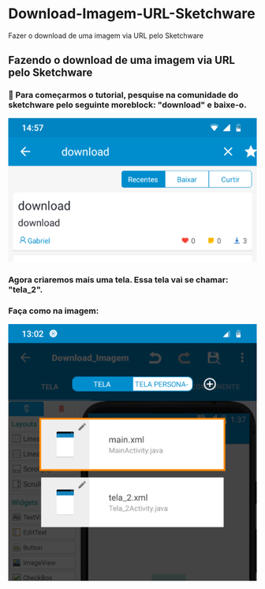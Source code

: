 # Download-Imagem-URL-Sketchware
Fazer o download de uma imagem via URL pelo Sketchware

## Fazendo o download de uma imagem via URL pelo Sketchware

### :cherries: Para começarmos o tutorial, pesquise na comunidade do sketchware pelo seguinte moreblock: "download" e baixe-o.

![Print 1](https://github.com/Gabriel-True/Download-Imagem-URL-Sketchware/blob/main/Screenshot_20201027-145804.png)

### Agora criaremos mais uma tela. Essa tela vai se chamar: "tela_2".

### Faça como na imagem:

![Print 2](https://github.com/Gabriel-True/Download-Imagem-URL-Sketchware/blob/main/Screenshot_20201027-130253.png)


